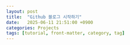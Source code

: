 ```yaml
---
layout: post
title:  "Github 블로그 시작하기"
date:   2025-06-11 21:51:00 +0900
categories: Projects
tags: [tutorial, front-matter, category, tag]
---
```

